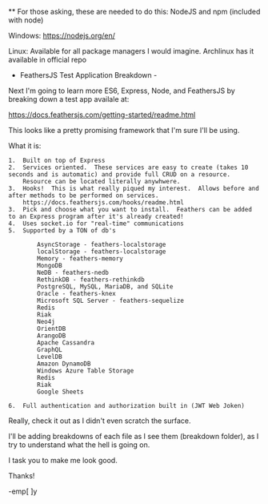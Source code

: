 ** For those asking, these are needed to do this:  NodeJS and npm (included with node)

Windows: https://nodejs.org/en/

Linux: Available for all package managers I would imagine.
       Archlinux has it available in official repo

- FeathersJS Test Application Breakdown -

Next I'm going to learn more ES6, Express, Node, and FeathersJS by breaking down a test app availale at:

https://docs.feathersjs.com/getting-started/readme.html

This looks like a pretty promising framework that I'm sure I'll be using.

What it is:

	1.  Built on top of Express
	2.  Services oriented.  These services are easy to create (takes 10 seconds and is automatic) and provide full CRUD on a resource. 
	    Resource can be located literally anywhwere.
	3.  Hooks!  This is what really piqued my interest.  Allows before and after methods to be performed on services.
		https://docs.feathersjs.com/hooks/readme.html
	3.  Pick and choose what you want to install.  Feathers can be added to an Express program after it's already created!
	4.  Uses socket.io for "real-time" communications
	5.  Supported by a TON of db's

			AsyncStorage - feathers-localstorage
			localStorage - feathers-localstorage
			Memory - feathers-memory
			MongoDB
			NeDB - feathers-nedb
			RethinkDB - feathers-rethinkdb
			PostgreSQL, MySQL, MariaDB, and SQLite
			Oracle - feathers-knex
			Microsoft SQL Server - feathers-sequelize
			Redis
			Riak
			Neo4j
			OrientDB
			ArangoDB
			Apache Cassandra
			GraphQL
			LevelDB
			Amazon DynamoDB
			Windows Azure Table Storage
			Redis
			Riak
			Google Sheets

	6.  Full authentication and authorization built in (JWT Web Joken)

Really, check it out as I didn't even scratch the surface.

I'll be adding breakdowns of each file as I see them (breakdown folder), as I try to understand what the hell is going on.

I task you to make me look good.

Thanks!

-emp[ ]y

 
